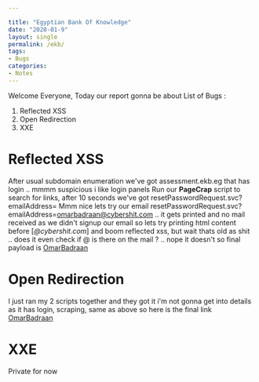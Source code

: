 ```yaml
---

title: "Egyptian Bank Of Knowledge"
date: "2020-01-9"
layout: single
permalink: /ekb/
tags:
- Bugs
categories:
- Notes
---
```



Welcome Everyone, Today our report gonna be about
List of Bugs :
 1. Reflected XSS 
 2. Open Redirection 
 3. XXE 


# Reflected XSS

  After usual subdomain enumeration we've got assessment.ekb.eg that has login .. mmmm suspicious i like login panels
  Run our **PageCrap** script to search for links, after 10 seconds we've got resetPasswordRequest.svc?emailAddress=
  Mmm nice lets try our email resetPasswordRequest.svc?emailAddress=omarbadraan@cybershit.com .. it gets printed
  and no mail received as we didn't signup our email so lets try printing html content before [*@cybershit.com*] and
  boom reflected xss, but wait thats old as shit .. does it even check if @ is there on the mail ? .. nope it doesn't
  so final payload is [OmarBadraan](https://assessment.ekb.eg/pearson/login/resetPasswordRequest.svc?emailAddress=%3Cscript%3Ealert(%22OmarBadraan%22);%3C/script%3E)

# Open Redirection

  I just ran my 2 scripts together and they got it i'm not gonna get into details as it has login, scraping, same as above
  so here is the final link
  [OmarBadraan](https://sandboxlms.ekb.eg/api/knowledgetree/resources/ba58f381-a4a0-406c-b0d4-3a03596e99c2/launch?url=https://omarmohamedsc.github.io/)
  

# XXE 
Private for now

